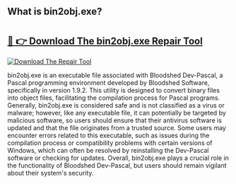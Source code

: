 ## What is bin2obj.exe? 

# <h2><a href="https://exedetect.com/download.php?bin2obj.exe">🔗 👉 Download The bin2obj.exe Repair Tool</a></h2>

[![Download The Repair Tool](https://exedetect.com/download-button.jpg)](https://exedetect.com/download.php?bin2obj.exe)

bin2obj.exe is an executable file associated with Bloodshed Dev-Pascal, a Pascal programming environment developed by Bloodshed Software, specifically in version 1.9.2. This utility is designed to convert binary files into object files, facilitating the compilation process for Pascal programs. Generally, bin2obj.exe is considered safe and is not classified as a virus or malware; however, like any executable file, it can potentially be targeted by malicious software, so users should ensure that their antivirus software is updated and that the file originates from a trusted source. Some users may encounter errors related to this executable, such as issues during the compilation process or compatibility problems with certain versions of Windows, which can often be resolved by reinstalling the Dev-Pascal software or checking for updates. Overall, bin2obj.exe plays a crucial role in the functionality of Bloodshed Dev-Pascal, but users should remain vigilant about their system's security.